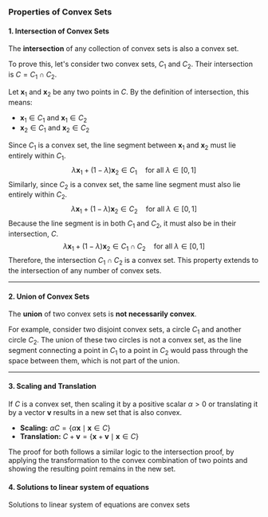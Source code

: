 ### Properties of Convex Sets

#### 1. Intersection of Convex Sets

The **intersection** of any collection of convex sets is also a convex set.

To prove this, let's consider two convex sets, $C_1$ and $C_2$. Their intersection is $C = C_1 \cap C_2$.

Let $\mathbf{x}_1$ and $\mathbf{x}_2$ be any two points in $C$.
By the definition of intersection, this means:
* $\mathbf{x}_1 \in C_1$ and $\mathbf{x}_1 \in C_2$
* $\mathbf{x}_2 \in C_1$ and $\mathbf{x}_2 \in C_2$

Since $C_1$ is a convex set, the line segment between $\mathbf{x}_1$ and $\mathbf{x}_2$ must lie entirely within $C_1$.
$$ \lambda \mathbf{x}_1 + (1 - \lambda)\mathbf{x}_2 \in C_1 \quad \text{for all } \lambda \in [0, 1] $$
Similarly, since $C_2$ is a convex set, the same line segment must also lie entirely within $C_2$.
$$ \lambda \mathbf{x}_1 + (1 - \lambda)\mathbf{x}_2 \in C_2 \quad \text{for all } \lambda \in [0, 1] $$
Because the line segment is in both $C_1$ and $C_2$, it must also be in their intersection, $C$.
$$ \lambda \mathbf{x}_1 + (1 - \lambda)\mathbf{x}_2 \in C_1 \cap C_2 \quad \text{for all } \lambda \in [0, 1] $$
Therefore, the intersection $C_1 \cap C_2$ is a convex set. This property extends to the intersection of any number of convex sets.

---

#### 2. Union of Convex Sets

The **union** of two convex sets is **not necessarily convex**.

For example, consider two disjoint convex sets, a circle $C_1$ and another circle $C_2$. The union of these two circles is not a convex set, as the line segment connecting a point in $C_1$ to a point in $C_2$ would pass through the space between them, which is not part of the union.

---

#### 3. Scaling and Translation

If $C$ is a convex set, then scaling it by a positive scalar $\alpha > 0$ or translating it by a vector $\mathbf{v}$ results in a new set that is also convex.

* **Scaling:** $\alpha C = \{\alpha\mathbf{x} \mid \mathbf{x} \in C\}$
* **Translation:** $C + \mathbf{v} = \{\mathbf{x} + \mathbf{v} \mid \mathbf{x} \in C\}$

The proof for both follows a similar logic to the intersection proof, by applying the transformation to the convex combination of two points and showing the resulting point remains in the new set.


#### 4. Solutions to linear system of equations
Solutions to linear system of equations are convex sets 